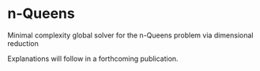 # n-Queens
Minimal complexity global solver for the n-Queens problem via dimensional reduction

Explanations will follow in a forthcoming publication. 
